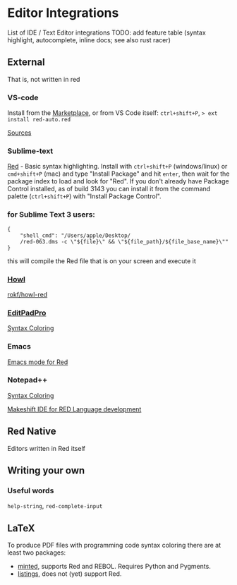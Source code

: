 # Editor Integrations

List of IDE / Text Editor integrations
TODO: add feature table (syntax highlight, autocomplete, inline docs; see also rust racer)

## External
That is, not written in red

### VS-code
Install from the [Marketplace](https://marketplace.visualstudio.com/items?itemName=red-auto.red), or from VS Code itself: `ctrl+shift+P`, `> ext install red-auto.red`

[Sources](https://github.com/red/VScode-extension)

### Sublime-text
[Red](https://packagecontrol.io/packages/Red) - Basic syntax highlighting.
Install with `ctrl+shift+P` (windows/linux) or `cmd+shift+P` (mac) and type "Install Package" and hit `enter`, then wait for the package index to load and look for "Red". If you don't already have Package Control installed, as of build 3143 you can install it from the command palette (`ctrl+shift+P`) with "Install Package Control".


### for Sublime Text 3 users: 

```
{
    "shell_cmd": "/Users/apple/Desktop/
    /red-063.dms -c \"${file}\" && \"${file_path}/${file_base_name}\""
}
```

this will compile the Red file that is on your screen and execute it
### [Howl](https://howl.io/)
[rokf/howl-red](https://github.com/rokf/howl-red)

### [EditPadPro](https://www.editpadpro.com/)
[Syntax Coloring](https://www.editpadpro.com/cgi-bin/cscsdl4.pl?id=282)

### Emacs
[Emacs mode for Red](https://github.com/unchartedworks/red-mode)

### Notepad++
[Syntax Coloring](https://github.com/Ungaretti/Notepad-config-file-for-Red-Language)

[Makeshift IDE for RED Language development](https://ungaretti.github.io/)

## Red Native

Editors written in Red itself

## Writing your own

### Useful words
`help-string`, `red-complete-input`

## LaTeX
To produce PDF files with programming code syntax coloring there are at least two packages:

* [minted](https://ctan.org/pkg/minted), supports Red and REBOL. Requires Python and Pygments.
* [listings](https://ctan.org/pkg/listings), does not (yet) support Red.